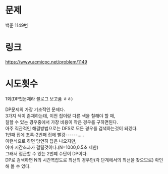 # 문제
백준 1149번

# 링크
https://www.acmicpc.net/problem/1149

# 시도횟수
1회(DP첫문제라 블로그 보고품 ㅎㅎ)

DP문제의 가장 기초적인 문제다.  
3가지 색이 존재하는데, 이전 집이랑 다른 색을 칠해야 할 때,  
칠할 수 있는 경우중에서 가장 비용이 작은 경우를 구하면된다.  
아주 직관적인 해결방법으로는 DFS로 모든 경우를 검색하는것이 되겠다.  
1번째 집에 초록-2번째 집에 빨강------.....  
이런식으로 하면 당연히 답은 나오지만,  
아마 시간초과가 걸릴것이다.(N=1000,0.5초 제한)  
그래서 접근할 수 있는 2번쨰 수단이 DP이다.  
DP로 검색하면 N의 시간복잡도로 최선의 경우만(각 단계에서의 최선을 찾으므로) 확인해 볼 수 있다.  